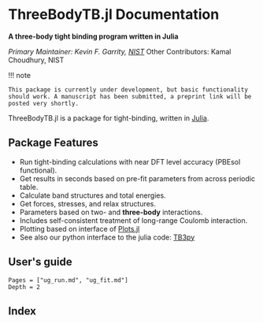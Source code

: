 # ThreeBodyTB.jl Documentation


**A three-body tight binding program written in Julia**

*Primary Maintainer: Kevin F. Garrity, [NIST](https://www.nist.gov/people/kevin-garrity)*
Other Contributors: Kamal Choudhury, NIST

!!! note

    This package is currently under development, but basic functionality should work. A manuscript has been submitted, a preprint link will be posted very shortly.

ThreeBodyTB.jl is a package for tight-binding, written in [Julia](https://julialang.org/).

## Package Features

- Run tight-binding calculations with near DFT level accuracy (PBEsol functional).
- Get results in seconds based on pre-fit parameters from across periodic table.
- Calculate band structures and total energies.
- Get forces, stresses, and relax structures.
- Parameters based on two- and **three-body** interactions.
- Includes self-consistent treatment of long-range Coulomb interaction.
- Plotting based on interface of [Plots.jl](http://docs.juliaplots.org/latest/)
- See also our python interface to the julia code: [TB3py](https://github.com/usnistgov/tb3py)

## User's guide

```@contents
Pages = ["ug_run.md", "ug_fit.md"]
Depth = 2
```

## Index

```@index
```



